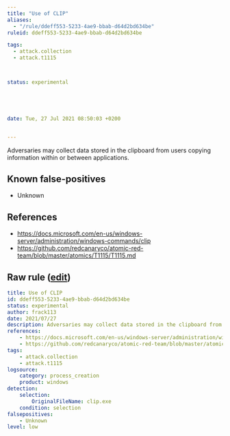 ```yaml
---
title: "Use of CLIP"
aliases:
  - "/rule/ddeff553-5233-4ae9-bbab-d64d2bd634be"
ruleid: ddeff553-5233-4ae9-bbab-d64d2bd634be

tags:
  - attack.collection
  - attack.t1115



status: experimental





date: Tue, 27 Jul 2021 08:50:03 +0200


---
```


Adversaries may collect data stored in the clipboard from users copying information within or between applications.

<!--more-->


## Known false-positives

* Unknown



## References

* https://docs.microsoft.com/en-us/windows-server/administration/windows-commands/clip
* https://github.com/redcanaryco/atomic-red-team/blob/master/atomics/T1115/T1115.md


## Raw rule ([edit](https://github.com/SigmaHQ/sigma/edit/master/rules/windows/process_creation/proc_creation_win_clip.yml))
```yaml
title: Use of CLIP
id: ddeff553-5233-4ae9-bbab-d64d2bd634be
status: experimental
author: frack113
date: 2021/07/27
description: Adversaries may collect data stored in the clipboard from users copying information within or between applications. 
references:
    - https://docs.microsoft.com/en-us/windows-server/administration/windows-commands/clip
    - https://github.com/redcanaryco/atomic-red-team/blob/master/atomics/T1115/T1115.md
tags:
    - attack.collection
    - attack.t1115
logsource:
    category: process_creation
    product: windows
detection:
    selection:
        OriginalFileName: clip.exe
    condition: selection 
falsepositives:
    - Unknown
level: low

```

